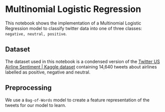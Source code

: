 # Multinomial Logistic Regression

This notebook shows the implementation of a Multinomial Logistic Regression model to classify twitter data into one of three classes: `negative, neutral, positive`. 



## Dataset

The dataset used in this notebook is a condensed version of the [Twitter US Airline Sentiment | Kaggle dataset](https://www.kaggle.com/crowdflower/twitter-airline-sentiment) containing 14,640 tweets about airlines labelled as positive, negative and neutral.



## Preprocessing

We use a `Bag-of-Words` model to create a feature representation of the tweets for our model to learn.
